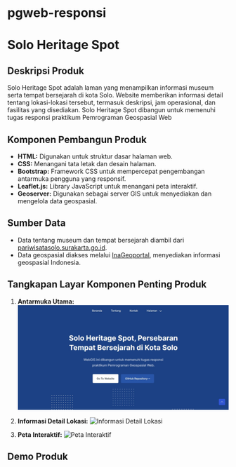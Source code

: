 # pgweb-responsi

# Solo Heritage Spot

## Deskripsi Produk

Solo Heritage Spot adalah  laman yang menampilkan informasi museum serta tempat bersejarah di kota Solo. Website memberikan informasi detail tentang lokasi-lokasi tersebut, termasuk deskripsi, jam operasional, dan fasilitas yang disediakan. Solo Heritage Spot dibangun untuk memenuhi tugas responsi praktikum Pemrograman Geospasial Web

## Komponen Pembangun Produk

- **HTML:** Digunakan untuk struktur dasar halaman web.
- **CSS:** Menangani tata letak dan desain halaman.
- **Bootstrap:** Framework CSS untuk mempercepat pengembangan antarmuka pengguna yang responsif.
- **Leaflet.js:** Library JavaScript untuk menangani peta interaktif.
- **Geoserver:** Digunakan sebagai server GIS untuk menyediakan dan mengelola data geospasial.

## Sumber Data

- Data tentang museum dan tempat bersejarah diambil dari [pariwisatasolo.surakarta.go.id](https://pariwisatasolo.surakarta.go.id/).
- Data geospasial diakses melalui [InaGeoportal](https://www.inageoportal.id/), menyediakan informasi geospasial Indonesia.

## Tangkapan Layar Komponen Penting Produk

1. **Antarmuka Utama:**
   ![Antarmuka Utama](assets/img/landingpage.jpg)

2. **Informasi Detail Lokasi:**
   ![Informasi Detail Lokasi](screenshots/location_details.png)

3. **Peta Interaktif:**
   ![Peta Interaktif](screenshots/interactive_map.png)

## Demo Produk


